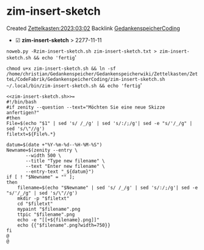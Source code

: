 # zim-insert-sketch
Created [Zettelkasten:2023:03:02]()
Backlink [GedankenspeicherCoding](../GedankenspeicherCoding.md)

* ☑ **zim-insert-sketch**   >  2277-11-11




``noweb.py -Rzim-insert-sketch.sh zim-insert-sketch.txt > zim-insert-sketch.sh && echo 'fertig``'


``chmod u+x zim-insert-sketch.sh && ln -sf /home/christian/Gedankenspeicher/Gedankenspeicherwiki/Zettelkasten/ZetteL/CodeFabrik/GedankenspeicherCoding/zim-insert-sketch.sh ~/.local/bin/zim-insert-sketch.sh && echo 'fertig``'

```sweave
<<zim-insert-sketch.sh>>=
#!/bin/bash
#if zenity --question --text="Möchten Sie eine neue Skizze anfertigen?"
#then 
File=$(echo "$1" | sed 's/ /_/g' | sed 's/:/;/g'| sed -e "s/'/_/g" | sed 's/\"//g')
filetxt=${File%.*}

datum=$(date +"%Y-%m-%d--%H-%M-%S")
Newname=$(zenity --entry \
       --width 500 \
       --title "Type new filename" \
       --text "Enter new filename" \
       --entry-text "_${datum}")
if [ ! "$Newname" = "" ]; 
then
	filename=$(echo "$Newname" | sed 's/ /_/g' | sed 's/:/;/g'| sed -e "s/'/_/g" | sed 's/\"//g')
	mkdir -p "$filetxt"
	cd "$filetxt"
	mypaint "$filename".png
	ttpic "$filename".png
	echo -e "[[+${filename}.png]]"
	echo {{"$filename".png?width=750}}
fi
@
@

```

